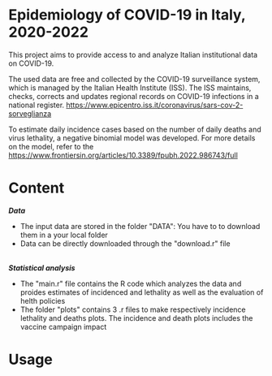 # Epidemiology of COVID-19 in Italy, 2020-2022

This project aims to provide access to and analyze Italian institutional data on COVID-19. 

The used data are free and collected by the COVID-19 surveillance system, which is managed by the Italian Health Institute (ISS). The ISS maintains, checks, corrects and updates regional records on COVID-19 infections in a national register. 
https://www.epicentro.iss.it/coronavirus/sars-cov-2-sorveglianza

To estimate daily incidence cases based on the number of daily deaths and virus lethality, a negative binomial model was developed. For more details on the model, refer to the
https://www.frontiersin.org/articles/10.3389/fpubh.2022.986743/full


# Content

***Data***
- The input data are stored in the folder "DATA": You have to to download them in a your local folder
- Data can be directly downloaded through the "download.r" file

\
***Statistical analysis*** 
- The "main.r" file contains the R code which analyzes the data and proides estimates of incidenced and lethality as well as the evaluation of helth policies
- The folder "plots" contains 3 .r files to make respectively incidence lethality and deaths plots. The incidence and death plots includes the vaccine campaign impact 


# Usage
